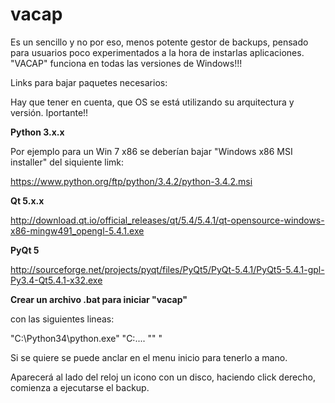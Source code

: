 # vacap

Es un sencillo y no por eso, menos potente gestor de backups, pensado para usuarios poco experimentados a la hora de instarlas aplicaciones. "VACAP" funciona en todas las versiones de Windows!!!


Links para bajar paquetes necesarios: 

Hay que tener en cuenta, que OS se está utilizando su arquitectura y versión. Iportante!!


**Python 3.x.x**

Por ejemplo para un Win 7 x86 se deberían bajar "Windows x86 MSI installer" del siquiente limk:

 https://www.python.org/ftp/python/3.4.2/python-3.4.2.msi



**Qt 5.x.x**

http://download.qt.io/official_releases/qt/5.4/5.4.1/qt-opensource-windows-x86-mingw491_opengl-5.4.1.exe

**PyQt 5**

http://sourceforge.net/projects/pyqt/files/PyQt5/PyQt-5.4.1/PyQt5-5.4.1-gpl-Py3.4-Qt5.4.1-x32.exe



**Crear un archivo .bat para iniciar "vacap"**

con las siguientes lineas:
  
  "C:\Python34\python.exe" "C:\.... "<path donde hayas guardado el arch vacap.py>" "
  
  Si se quiere se puede anclar en el menu inicio para tenerlo a mano.
  
  Aparecerá al lado del reloj un icono con un disco, haciendo click derecho, comienza a ejecutarse el backup.


